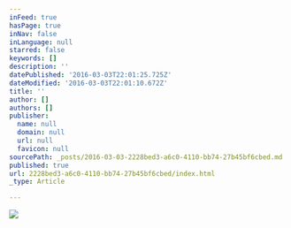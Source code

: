 ```yaml
---
inFeed: true
hasPage: true
inNav: false
inLanguage: null
starred: false
keywords: []
description: ''
datePublished: '2016-03-03T22:01:25.725Z'
dateModified: '2016-03-03T22:01:10.672Z'
title: ''
author: []
authors: []
publisher:
  name: null
  domain: null
  url: null
  favicon: null
sourcePath: _posts/2016-03-03-2228bed3-a6c0-4110-bb74-27b45bf6cbed.md
published: true
url: 2228bed3-a6c0-4110-bb74-27b45bf6cbed/index.html
_type: Article

---
```

![](https://the-grid-user-content.s3-us-west-2.amazonaws.com/fb618365-332d-470c-b653-9d93f96f4635.jpg)